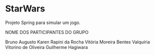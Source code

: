 # StarWars

Projeto Spring para simular um jogo.

NOME DOS PARTICIPANTES DO GRUPO

Bruno Augusto
Karen Rapini da Rocha
Vitória Moreira Bentes
Valquíria Vitorino de Oliveira
Guilherme Hagiwara
